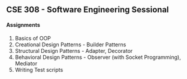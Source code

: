 ## CSE 308 - Software Engineering Sessional
#### Assignments
1. Basics of OOP
2. Creational Design Patterns - Builder Patterns
3. Structural Design Patterns - Adapter, Decorator
4. Behavioral Design Patterns - Observer (with Socket Programming), Mediator
5. Writing Test scripts